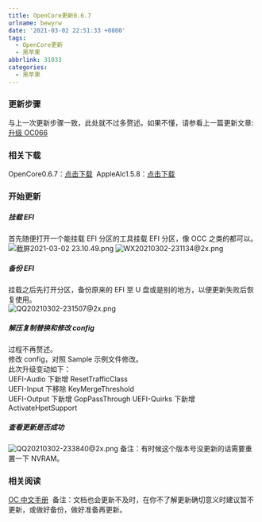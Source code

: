 ```yaml
---
title: OpenCore更新0.6.7
urlname: bewyrw
date: '2021-03-02 22:51:33 +0800'
tags:
  - OpenCore更新
  - 黑苹果
abbrlink: 31033
categories:
  - 黑苹果
---
```


### 更新步骤

与上一次更新步骤一致，此处就不过多赘述。如果不懂，请参看上一篇更新文章: [升级 OC066](https://goopher.tk/posts/52146.html)

### 相关下载

OpenCore0.6.7：[点击下载](https://github.com/acidanthera/OpenCorePkg/releases/download/0.6.7/OpenCore-0.6.7-RELEASE.zip) 
AppleAlc1.5.8：[点击下载](https://github.com/acidanthera/AppleALC/releases/download/1.5.8/AppleALC-1.5.8-RELEASE.zip)

### 开始更新

##### 挂载 EFI

首先随便打开一个能挂载 EFI 分区的工具挂载 EFI 分区，像 OCC 之类的都可以。  
![截屏2021-03-02 23.10.49.png](https://cdn.nlark.com/yuque/0/2021/png/12715023/1614697859368-929f5116-6081-4436-bbe6-2906ba888aee.png#align=left&display=inline&height=174&margin=%5Bobject%20Object%5D&name=%E6%88%AA%E5%B1%8F2021-03-02%2023.10.49.png&originHeight=174&originWidth=1268&size=195627&status=done&style=none&width=1268)
![WX20210302-231134@2x.png](https://cdn.nlark.com/yuque/0/2021/png/12715023/1614697905503-0f664645-41d3-4e58-9a19-c0747a907905.png#align=left&display=inline&height=276&margin=%5Bobject%20Object%5D&name=WX20210302-231134%402x.png&originHeight=276&originWidth=1932&size=79421&status=done&style=none&width=1932)

##### 备份 EFI

挂载之后先打开分区，备份原来的 EFI 至 U 盘或是别的地方，以便更新失败后恢复使用。  
![QQ20210302-231507@2x.png](https://cdn.nlark.com/yuque/0/2021/png/12715023/1614698115768-4d34730c-bf6c-4445-afe6-ca3dc20396bc.png#align=left&display=inline&height=210&margin=%5Bobject%20Object%5D&name=QQ20210302-231507%402x.png&originHeight=210&originWidth=278&size=24789&status=done&style=none&width=278)

##### 解压复制替换和修改 config

过程不再赘述。  
修改 config，对照 Sample 示例文件修改。  
此次升级变动如下：  
UEFI-Audio 下新增 ResetTrafficClass  
UEFI-Input 下移除 KeyMergeThreshold  
UEFI-Output 下新增 GopPassThrough
UEFI-Quirks 下新增 ActivateHpetSupport

##### 查看更新是否成功

![QQ20210302-233840@2x.png](https://cdn.nlark.com/yuque/0/2021/png/12715023/1614699526513-cab3b313-78ab-4af1-9d29-0629e3f52fe2.png#align=left&display=inline&height=340&margin=%5Bobject%20Object%5D&name=QQ20210302-233840%402x.png&originHeight=340&originWidth=702&size=32104&status=done&style=none&width=702)
备注：有时候这个版本号没更新的话需要重置一下 NVRAM。

### 相关阅读

[OC 中文手册](https://oc.skk.moe) 
备注：文档也会更新不及时，在你不了解更新确切意义时建议暂不更新，或做好备份，做好准备再更新。
